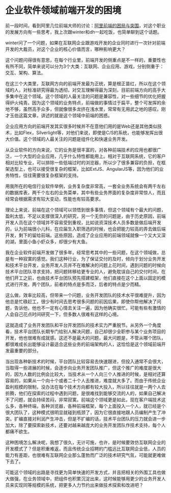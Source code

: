 企业软件领域前端开发的困境
====

前一段时间，看到阿里几位前端大师的讨论：[阿里前端的困局与突围][1]，对这个职业的发展方向有一些思考，我上次跟winter和dh一起吃饭，也简单聊到这个话题。

winter问了一个问题，如果在互联网企业跟游戏开发的企业同时进行一次针对前端开发的大裁员，对这个企业的核心价值而言，哪种影响更大？

这个问题问得很有意思，在每个行业里，前端开发的侧重点是不一样的，重要性也有所不同，简单来说可以分为3个大类：互联网、企业应用、游戏，分别侧重于：交互、架构、算法。

在这三个大类里，互联网方向的前端开发最为正统，算是根正苗红，所以在这个领域的人，对标准研究得最为透彻，对交互理解得最为深刻，目前前端方向的高手大多集中在这个领域。这个领域的人最关注的问题是兼容性，对一些细节的优化把握得炉火纯青。因为这个领域的业务特点，前端做的事情过于扁平，整个可发挥的余地不够，虽然高手众多，但就像很多龙挤在浅水里，常常有无用武之地的感叹。刚才玉伯这篇文章，讲述的就是这个领域中前端的困惑。

企业应用方向的前端开发其实很多时候并不在意他们用的是Web还是其他类似技术，比如Flex，Silverlight等，对他们来说，即使是C/S的系统，也能够发挥出很大价值。这个领域的人最关注的问题是组件化和快速业务开发。

从企业软件的方向来说，它的业务是很丰富的，对各种前端技术的应用也都很广泛，一个大型的企业应用，几乎什么特性都能用上。相对于互联网系统，它的客户相对比较专业，可以排除一些低端过时的浏览器，所以少了很多兼容的负担，在框架选型上，也可以接受很复杂的框架，比如ExtJS、AngularJS等，因为他们的业务特性，往往需要很复杂框架的支持。

用我所在的电信行业软件举例，业务复杂度非常高，一套全业务系统会有两千左右的数据库表，两千个左右的业务菜单，其中有些业务界面的复杂度非常惊人，而且经常会根据需求有较大变动，性能也有较高要求。

理论上来说，前端在这个领域可以领悟到很多事情，但这个领域有个最大的问题，盈利太低，不足以支撑很深入的研究，另一个无奈的问题是，由于历史原因，前端开发人员在这个领域并不容易受到重视，比如说资深技术人员多数是做后端开发的，认为前端很小儿科，在应届生入职筛选的时候，也会把能力较高的弄去做后端开发，剩下的留给前端。这些原因，造成了企业应用的前端领域就像一个又大又深的湖，里面小鱼小虾众多，却很少有大鱼。

我在企业软件前端开发做了很多年，经常思考其中的一些问题，在这个领域做，总是有一种寂寞的感觉。我们这种行业，为了保证交付的及时，倾向于划分业务开发和技术平台开发，业务开发人员并不在难解决的问题上花时间，遇到问题的时候向技术平台团队寻求支持，把问题转移给更专业的人，避免耽误自己的交付时间，在他们开工之前，也由技术平台团队预先搭建框架，他们直接在这个上面以固定的模式进行开发。两个团队，前者的特点是多而泛，后者的特点是少而精。

这么做，效率比较高，但带来一个问题，业务开发团队的技术水平很难提升，因为他总是忙碌赶工，很少有时间去思考很多问题的前因后果，即使你帮他解决了问题，告诉他，他也不一定有心情去关注一遍，因为他确实很忙。可能有些有激情的人会自己花点时间研究一下，但多数人很难有这样的心境。

这就造成了业务开发团队和平台开发团队的技术实力严重脱节。从另外一个角度看，技术平台团队长期专门给别人解决问题，自己却很少全职参与某个业务项目的开发，他也很难有成就感。这还不是最大的问题，最大问题是，不管从哪个团队，都很难成长出能够设计最适合这些业务的前端架构的人，这恰恰是这个领域前端开发最重要的部分。

当出现各种新技术的时候，平台团队比较容易去快速跟进，但投入通常不会很大，当取得一些进展的时候，会逐步向业务开发团队推广，但这个推广的难度是很大的，因为人数的比例会比较大，当技术从一个人向三个人推进的时候，是相对还算容易的，如果从一个向十个或者二十个人去推进，难度就大多了。而由于传统企业盈利规模的限制，没办法在每个技术方向都有较大投入，所以往往就是一两个人去折腾，他们在探索的过程中遇到问题，是很难找到能够交流的人的，如果自己解决不了问题，就会持续苦闷，非常寂寞。前端这个领域更是如此，现在客户端技术这么多，各种终端，各种浏览器，各种前端框架，每个上面投入一个人，就已经是个很大团队了，这种模式很明显就碰到瓶颈了，因为它很直接地跟人员编制产生了冲突。扩编直接对利润产生冲击，但是不扩编的话，技术平台团队的压力就会进一步加大，除了要探索新技术，还要对越来越庞大的业务开发团队作技术支持，每个人都痛不欲生。

这种困境怎么解决呢，我想了很久，无计可施，也许，是时候要效仿互联网企业的开发模式了？但是积重难返，而且传统企业招聘的门槛远比互联网企业低，人员的能力有差距，也很难有互联网企业那么蓬勃而广泛的技术研究气氛，可能就更难做下去了。 

可能这个领域的出路是寻找更为简单快速的开发方式，并且把相关的外围工具也做大做强，在业务领域中，把组件也积累沉淀出来，这时候能够用更少的业务开发人员来实现同等规模的系统，把更多人力节约出来做技术探索和改进吧？

  [1]: https://github.com/lifesinger/lifesinger.github.com/issues/141
